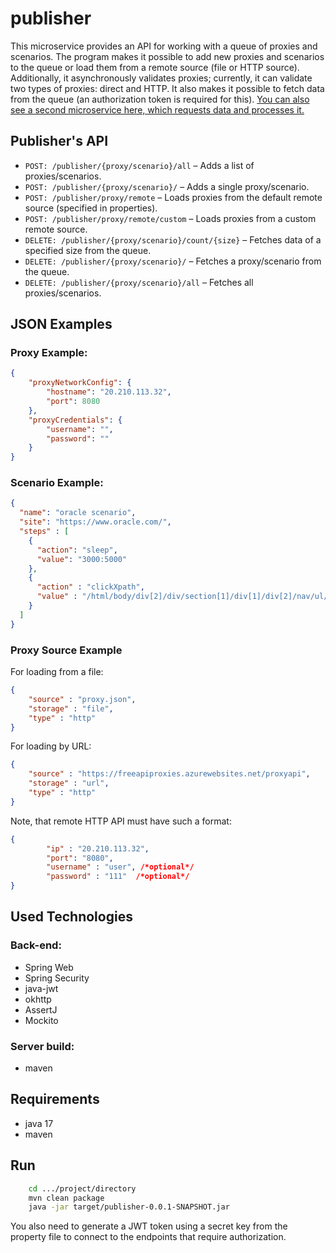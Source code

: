 # publisher
This microservice provides an API for working with a queue of proxies and scenarios. The program makes it possible to add new proxies and scenarios to the queue or load them from a remote source (file or HTTP source). Additionally, it asynchronously validates proxies; currently, it can validate two types of proxies: direct and HTTP. It also makes it possible to fetch data from the queue (an authorization token is required for this). 
[You can also see a second microservice here, which requests data and processes it.](https://github.com/MorgothGorthaur/worker_microservice)
## Publisher's API

- `POST: /publisher/{proxy/scenario}/all` – Adds a list of proxies/scenarios.
- `POST: /publisher/{proxy/scenario}/` – Adds a single proxy/scenario.
- `POST: /publisher/proxy/remote` – Loads proxies from the default remote source (specified in properties).
- `POST: /publisher/proxy/remote/custom` – Loads proxies from a custom remote source.
- `DELETE: /publisher/{proxy/scenario}/count/{size}` – Fetches data of a specified size from the queue.
- `DELETE: /publisher/{proxy/scenario}/` – Fetches a proxy/scenario from the queue.
- `DELETE: /publisher/{proxy/scenario}/all` – Fetches all proxies/scenarios.

## JSON Examples

### Proxy Example:

```json
{
	"proxyNetworkConfig": {
		"hostname": "20.210.113.32",
		"port": 8080
	},
	"proxyCredentials": {
		"username": "",
		"password": ""
	}
}
```

### Scenario Example:
```json
{
  "name": "oracle scenario",
  "site": "https://www.oracle.com/",
  "steps" : [
    {
      "action": "sleep",
      "value": "3000:5000"
    },
    {
      "action" : "clickXpath",
      "value" : "/html/body/div[2]/div/section[1]/div[1]/div[2]/nav/ul/li[6]/button"
    }
  ]
}
```

### Proxy Source Example

For loading from a file:

```json
{
    "source" : "proxy.json",
    "storage" : "file",
    "type" : "http"
}
```

For loading by URL:

```json
{
    "source" : "https://freeapiproxies.azurewebsites.net/proxyapi",
    "storage" : "url",
    "type" : "http"
}
```

Note, that remote HTTP API must have such a format:
```json
{
		"ip" : "20.210.113.32",
		"port": "8080",
		"username" : "user", /*optional*/
		"password" : "111"  /*optional*/
}
```

## Used Technologies
 ### Back-end:
- Spring Web
- Spring Security
- java-jwt
- okhttp
- AssertJ
- Mockito
 ### Server build:
- maven

## Requirements
- java 17
- maven

## Run
```bash
    cd .../project/directory
    mvn clean package
    java -jar target/publisher-0.0.1-SNAPSHOT.jar 
```
You also need to generate a JWT token using a secret key from the property file to connect to the endpoints that require authorization.
